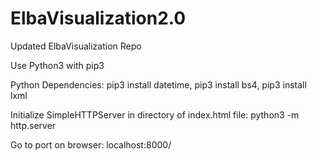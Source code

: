 # ElbaVisualization2.0
Updated ElbaVisualization Repo 

Use Python3 with pip3

Python Dependencies: 
	pip3 install datetime,
	pip3 install bs4,
	pip3 install lxml

Initialize SimpleHTTPServer in directory of index.html file: 
	python3 -m http.server 

Go to port on browser: 
	localhost:8000/